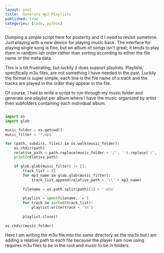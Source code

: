 ```yaml
---
layout: post
title:  Generate mp3 Playlists
published: true
categories: [code, python]
---
```


Dumping a simple script here for posterity and if I need to revisit sometime. Just playing with a new device for 
playing music back. The interface for playing single song is fine, but an album of songs isn't great; it tends to 
play them in random-ish order rather than sorting according to either the file name or the meta data. 

This is a bit frustrating, but luckily it does support playlists. Playlists, specifically m3u files, are not something 
I have needed in the past. Luckily the format is super simple, each line is the file name of a track and the tracks 
are played in the order they appear in the file. 

Of course, I had to write a script to run through my music folder and generate one playlist per album where I have the music 
organized by artist then subfolders containing each individual album. 

```python

import os
import glob 

music_folder = os.getcwd()
music_filter = '*.mp3'

for (path, subdirs, files) in os.walk(music_folder):
    os.chdir(path)
    relative_path = path.replace(music_folder + '/', '').replace('/', '\\') 
    print(relative_path)
    
    if glob.glob(music_filter) != []:
        track_list = []
        for mp3_name in glob.glob(music_filter):
            track_list.append(relative_path + '\\' + mp3_name)
        
        filename = os.path.split(path)[1] + '.m3u'
        
        playlist = open(filename, 'w')
        for track in sorted(track_list):
            playlist.write(track + '\n')
            
        playlist.close()
    
os.chdir(music_folder)

```

Here I am writing the m3u file into the same directory as the mp3s but I am adding a relative path to each file because 
the player I am now using requires m3u files to be in the root and music to be in folders. 



